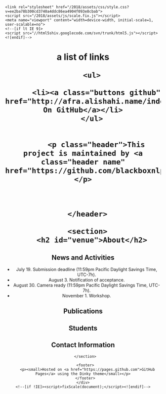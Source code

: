 
<!doctype html>
<html lang="en-US">
  <head>
    <meta charset="utf-8">
    <meta http-equiv="X-UA-Compatible" content="IE=edge">

<!-- Begin Jekyll SEO tag v2.5.0 -->
<title>Afra Alishahi</title>
<meta name="generator" content="Jekyll v3.7.4" />
<meta property="og:locale" content="en_US" />
<meta name="description" content="The professional website of Afra Alishahi" />
<meta property="og:description" content="The professional website of Afra Alishahi" />
<link rel="canonical" href="http://afra.alishahi.name/index.html" />
<meta property="og:url" content="http://afra.alishahi.name/index.html" />
<meta property="og:site_name" content="The professional website of Afra Alishahi" />
<script type="application/ld+json">
{"@type":"WebSite","url":"http://afra.alishahi.name/index.html","name":"Afra Alishahi","description":"The professional website of Afra Alishahi","@context":"http://schema.org"}</script>
<!-- End Jekyll SEO tag -->

    <link rel="stylesheet" href="/2018/assets/css/style.css?v=ee2ba78b300cd3740a4ddc86ea4904f093e8cbab">
    <script src="/2018/assets/js/scale.fix.js"></script>
    <meta name="viewport" content="width=device-width, initial-scale=1, user-scalable=no">
    <!--[if lt IE 9]>
    <script src="//html5shiv.googlecode.com/svn/trunk/html5.js"></script>
    <![endif]-->
  </head>
  <body>
    <div class="wrapper">
      <header>
        <h1 class="Afra Alishahi</h1>
        <p class="header">a list of links</p>

        <ul>
          
          <li><a class="buttons github" href="http://afra.alishahi.name/index.html">View On GitHub</a></li>
        </ul>

        
          <p class="header">This project is maintained by <a class="header name" href="https://github.com/blackboxnlp">blackboxnlp</a></p>
        

        
      </header>

      <section>
        <h2 id="venue">About</h2>

<p></p>

<h2 id="news-events">News and Activities</h2>

<ul>
  <li>July 19. Submission deadline (11:59pm Pacific Daylight Savings Time, UTC-7h).</li>
  <li>August 3. Notification of acceptance.</li>
  <li>August 30. Camera ready (11:59pm Pacific Daylight Savings Time, UTC-7h).</li>
  <li>November 1. Workshop.</li>
</ul>

<h2 id="publications">Publications</h2>

<p>
</p>

<h2 id="students">Students</h2>


<h2 id="contact">Contact Information</h2>

<p></p>


      </section>

      <footer>
        <p><small>Hosted on <a href="https://pages.github.com">GitHub Pages</a> using the Dinky theme</small></p>
      </footer>
    </div>
    <!--[if !IE]><script>fixScale(document);</script><![endif]-->
    
  </body>
</html>
